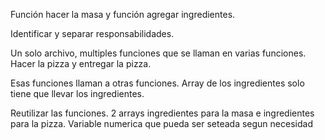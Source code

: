 
Función hacer la masa y función agregar ingredientes.

Identificar y separar responsabilidades.

Un solo archivo, multiples funciones que se llaman en varias funciones. Hacer la pizza y entregar la pizza.

Esas funciones llaman a otras funciones. Array de los ingredientes solo tiene que llevar los ingredientes.

Reutilizar las funciones. 2 arrays ingredientes para la masa e ingredientes para la pizza. Variable numerica que pueda ser seteada segun necesidad
